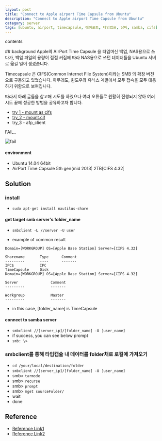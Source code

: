 ```yaml
---
layout: post
title: "Connect to Apple airport Time Capsule from Ubuntu"
description: "Connect to Apple airport Time Capsule from Ubuntu"
category: server
tags: [ubuntu, airport, timecapsule, 에어포트, 타임캡슐, 삼바, samba, cifs]
---
```

<div id="toc"><p class="toc_title">contents</p></div>
## background
Apple의 AirPort Time Capsule 을 타임머신 백업, NAS용으로 쓰다가, 
백업 파일의 용량이 점점 커짐에 따라 NAS용으로 쓰던 데이터들을 Ubuntu 서버로 옮길 일이 생겼습니다.

Timecapsule 은 CIFS(Common Internet File System)이라는 SMB 의 확장 버전으로 구동되고 있었습니다.
아무래도, 윈도우와 유닉스 계열에서 모두 접속을 모두 대응하기 위함으로 보여집니다.

따라서 아래 글들을 참고해 시도를 하였으나 여러 오류들로 원활히 진행되지 않아 
여러 시도 끝에 성공한 방법을 공유하고자 합니다.

- [try_1 - mount as cifs](http://www.omgubuntu.co.uk/2010/11/connecting-to-your-apple-time-capsule-in-ubuntu)
- [try_2 - mount.cif](http://ubuntuforums.org/showthread.php?t=1357509)
- try_3 - afp_client

FAIL..

![fail](http://media0.giphy.com/media/l41lPaVXzvGGMuAQ8/200w.gif)
 


#### environment
- Ubuntu 14.04 64bit
- AirPort Time Capsule 5th gen(mid 2013) 2TB[CIFS 4.32]

## Solution

### install
- `sudo apt-get install nautilus-share`

#### get target smb server's folder_name
- `smbclient -L //server -U user`

- example of common result

```
Domain=[WORKGROUP] OS=[Apple Base Station] Server=[CIFS 4.32]

Sharename       Type      Comment
---------       ----      -------
IPC$            IPC
TimeCapsule     Disk
Domain=[WORKGROUP] OS=[Apple Base Station] Server=[CIFS 4.32]

Server               Comment
---------            -------

Workgroup            Master
---------            -------
```
- in this case, [folder_name] is TimeCapsule

#### connect to samba server
- `smbclient //[server_ip]/[folder_name] -U [user_name]`
- if success, you can see below prompt 
- `smb: \>`




### smbclient를 통해 타입캡슐 내 데이터를 folder채로 로컬에 가져오기
- `cd /your/local/destination/folder`
- `smbclient //[server_ip]/[folder_name] -U [user_name]`
- smb>  `tarmode`
- smb> `recurse`
- smb> `prompt`
- smb> `mget sourceFolder/`
- wait
- done


## Reference
- [Reference Link1](https://help.ubuntu.com/community/Samba/SambaClientGuide)
- [Reference Link2](https://indradjy.wordpress.com/2010/04/14/getting-whole-folder-using-smbclient/)